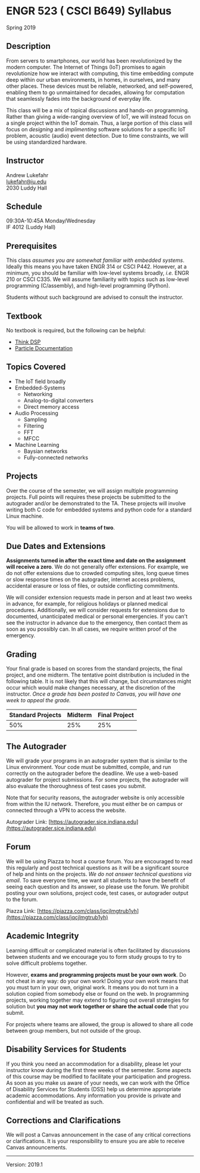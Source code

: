 # ENGR 523 ( CSCI B649) Syllabus

Spring 2019

## Description

From servers to smartphones, our world has been revolutionized by the modern
computer.  The Internet of Things (IoT) promises to again revolutionize how we
interact with computing, this time embedding compute deep within our urban
environments, in homes, in ourselves, and many other places.  These devices
must be reliable, networked, and self-powered, enabling them to go unmaintained
for decades, allowing for computation that seamlessly fades into the background
of everyday life.  

This class will be a mix of topical discussions and hands-on programming.
Rather than giving a wide-ranging overview of IoT, we will instead focus on a
single project within the IoT domain.  Thus, a large portion of this class will
focus on *designing* and *implimenting* software solutions for a specific IoT
problem, acoustic (audio) event detection.  Due to time constraints, we will be
using standardized hardware. 

## Instructor

Andrew Lukefahr  
lukefahr@iu.edu  
2030 Luddy Hall 

## Schedule

09:30A-10:45A   Monday/Wednesday  
IF 4012 (Luddy Hall)  

## Prerequisites

This class *assumes you are somewhat familiar with embedded systems*.  Ideally
this means you have taken ENGR 314 or CSCI P442. However, at a minimum, you
should be familiar with low-level systems broadly, *i.e.*  ENGR 210 or CSCI
C335.  We will assume familiarity with topics such as low-level programming
(C/assembly), and high-level programming (Python). 

Students without such background are advised to consult the instructor.  

## Textbook

No textbook is required, but the following can be helpful:

 * [Think DSP](http://greenteapress.com/wp/think-dsp/)
 * [Particle Documentation](https://docs.particle.io/)

## Topics Covered

* The IoT field broadly
* Embedded-Systems
  * Networking
  * Analog-to-digital converters
  * Direct memory access 
* Audio Processing
  * Sampling
  * Filtering
  * FFT
  * MFCC
* Machine Learning 
  * Baysian networks
  * Fully-connected networks

## Projects

Over the course of the semester, we will assign multiple programming projects.
Full points will requires these projects be submitted to the autograder and/or be
demonstrated to the TA. These projects will involve writing both C code for
embedded systems and python code for a standard Linux machine.  

You will be allowed to work in **teams of two**.

## Due Dates and Extensions

**Assignments turned in after the exact time and date on the assignment will
receive a zero**. We do not generally offer extensions. For example, we do not
offer extensions due to crowded computing sites, long queue times or slow
response times on the autograder, internet access problems, accidental erasure
or loss of files, or outside conflicting commitments.

We will consider extension requests made in person and at least two weeks in
advance, for example, for religious holidays or planned medical procedures.
Additionally, we will consider requests for extensions due to documented,
unanticipated medical or personal emergencies. If you can't see the instructor
in advance due to the emergency, then contact them as soon as you possibly can.
In all cases, we require written proof of the emergency.

## Grading

Your final grade is based on scores from the standard projects, the final
project, and one midterm. The tentative point distribution is included in the
following table. It is not likely that this will change, but circumstances might
occur which would make changes necessary, at the discretion of the instructor.
*Once a grade has been posted to Canvas, you will have one week to appeal the
grade.*

| Standard Projects | Midterm       | Final Project |
| -------------     | -----------   | --------      |
| 50%               |    25%        |  25%          | 

## The Autograder

We will grade your programs in an autograder system that is similar to the Linux
environment. Your code must be submitted, compile, and run correctly on the
autograder before the deadline. We use a web-based autograder for project
submissions. For some projects, the autograder will also evaluate the
thoroughness of test cases you submit.

Note that for security reasons, the autograder website is only accessible from
within the IU network. Therefore, you must either be on campus or connected
through a VPN to access the website.

Autograder Link: [https://autograder.sice.indiana.edu](https://autograder.sice.indiana.edu)

## Forum

We will be using Piazza to host a course forum. You are encouraged to read this
regularly and post technical questions as it will be a significant source of
help and hints on the projects. *We do not answer technical questions via
email*. To save everyone time, we want all students to have the benefit of
seeing each question and its answer, so please use the forum. We prohibit
posting your own solutions, project code, test cases, or autograder output to
the forum.

Piazza Link: [https://piazza.com/class/jqcjlmgtrub1yh](https://piazza.com/class/jqcjlmgtrub1yh)

## Academic Integrity

Learning difficult or complicated material is often facilitated by discussions
between students and we encourage you to form study groups to try to solve
difficult problems together.

However, **exams and programming projects must be your own work**. Do not cheat
in any way: do your own work! Doing your own work means that you must turn in
your own, original work. It means you do not turn in a solution copied from
somebody else or found on the web. In programming projects, working together may
extend to figuring out overall strategies for solution but **you may not work
together or share the actual code** that you submit. 

For projects where teams are allowed, the group is allowed to share all code between
group members, but not outside of the group.  

## Disability Services for Students

If you think you need an accommodation for a disability, please let your
instructor know during the first three weeks of the semester. Some aspects of
this course may be modified to facilitate your participation and progress. As
soon as you make us aware of your needs, we can work with the Office of
Disability Services for Students (DSS) help us determine appropriate academic
accommodations. Any information you provide is private and confidential and will
be treated as such.

## Corrections and Clarifications

We will post a Canvas announcement in the case of any critical corrections or
clarifications. It is your responsibility to ensure you are able to receive
Canvas announcements.

----
Version: 2019.1

